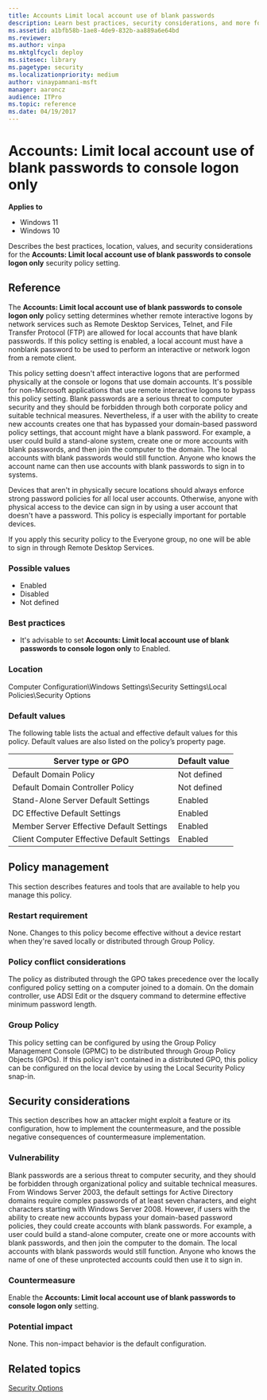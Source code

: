 ```yaml
---
title: Accounts Limit local account use of blank passwords
description: Learn best practices, security considerations, and more for the policy setting, Accounts Limit local account use of blank passwords to console logon only.
ms.assetid: a1bfb58b-1ae8-4de9-832b-aa889a6e64bd
ms.reviewer:
ms.author: vinpa
ms.mktglfcycl: deploy
ms.sitesec: library
ms.pagetype: security
ms.localizationpriority: medium
author: vinaypamnani-msft
manager: aaroncz
audience: ITPro
ms.topic: reference
ms.date: 04/19/2017
---
```


# Accounts: Limit local account use of blank passwords to console logon only

**Applies to**
-   Windows 11
-   Windows 10

Describes the best practices, location, values, and security considerations for the **Accounts: Limit local account use of blank passwords to console logon only** security policy setting.

## Reference

The **Accounts: Limit local account use of blank passwords to console logon only** policy setting determines whether remote interactive logons by network services such as Remote Desktop Services, Telnet, and File Transfer Protocol (FTP) are allowed for local accounts that have blank passwords. If this policy setting is enabled, a local account must have a nonblank password to be used to perform an interactive or network logon from a remote client.

This policy setting doesn't affect interactive logons that are performed physically at the console or logons that use domain accounts. It's possible for non-Microsoft applications that use remote interactive logons to bypass this policy setting.
Blank passwords are a serious threat to computer security and they should be forbidden through both corporate policy and suitable technical measures. Nevertheless, if a user with the ability to create new accounts creates one that has bypassed your domain-based password policy settings, that account might have a blank password. For example, a user could build a stand-alone system, create one or more accounts with blank passwords, and then join the computer to the domain. The local accounts with blank passwords would still function. Anyone who knows the account name can then use accounts with blank passwords to sign in to systems.

Devices that aren't in physically secure locations should always enforce strong password policies for all local user accounts. Otherwise, anyone with physical access to the device can sign in by using a user account that doesn't have a password. This policy is especially important for portable devices.

If you apply this security policy to the Everyone group, no one will be able to sign in through Remote Desktop Services.

### Possible values

-   Enabled
-   Disabled
-   Not defined

### Best practices

-   It's advisable to set **Accounts: Limit local account use of blank passwords to console logon only** to Enabled.

### Location

Computer Configuration\\Windows Settings\\Security Settings\\Local Policies\\Security Options

### Default values

The following table lists the actual and effective default values for this policy. Default values are also listed on the policy’s property page.

| Server type or GPO | Default value |
| - | - |
| Default Domain Policy | Not defined |
| Default Domain Controller Policy | Not defined |
| Stand-Alone Server Default Settings | Enabled |
| DC Effective Default Settings | Enabled |
| Member Server Effective Default Settings | Enabled |
| Client Computer Effective Default Settings | Enabled |

## Policy management

This section describes features and tools that are available to help you manage this policy.

### Restart requirement

None. Changes to this policy become effective without a device restart when they're saved locally or distributed through Group Policy.

### Policy conflict considerations

The policy as distributed through the GPO takes precedence over the locally configured policy setting on a computer joined to a domain. On the domain controller, use ADSI Edit or the dsquery command to determine effective minimum password length.

### Group Policy

This policy setting can be configured by using the Group Policy Management Console (GPMC) to be distributed through Group Policy Objects (GPOs). If this policy isn't contained in a distributed GPO, this policy can be configured on the local device by using the Local Security Policy snap-in.

## Security considerations

This section describes how an attacker might exploit a feature or its configuration, how to implement the countermeasure, and the possible negative consequences of countermeasure implementation.

### Vulnerability

Blank passwords are a serious threat to computer security, and they should be forbidden through organizational policy and suitable technical measures. From Windows Server 2003, the default settings for Active Directory domains require complex passwords of at least seven characters, and eight characters starting with Windows Server 2008. However, if users with the ability to create new accounts bypass your domain-based password policies, they could create accounts with blank passwords. For example, a user could build a stand-alone computer, create one or more accounts with blank passwords, and then join the computer to the domain. The local accounts with blank passwords would still function. Anyone who knows the name of one of these unprotected accounts could then use it to sign in.

### Countermeasure

Enable the **Accounts: Limit local account use of blank passwords to console logon only** setting.

### Potential impact

None. This non-impact behavior is the default configuration.

## Related topics
[Security Options](security-options.md)
